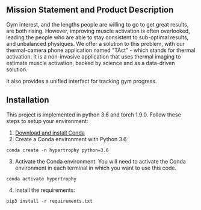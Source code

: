 ## Mission Statement and Product Description

Gym interest, and the lengths people are willing to go to get great results, are both rising. However, improving muscle activation is often overlooked, leading the people who are able to stay consistent to sub-optimal results, and unbalanced physiques. We offer a solution to this problem, with our thermal-camera phone application named "TAct" - which stands for thermal activation. It is a non-invasive application that uses thermal imaging to estimate muscle activation, backed by science and as a data-driven solution.

It also provides a unified interfact for tracking gym progress.

## Installation

This project is implemented in python 3.6 and torch 1.9.0. Follow these steps to setup your environment:

1. [Download and install Conda](https://conda.io/projects/conda/en/latest/user-guide/install/index.html "Download and install Conda")
2. Create a Conda environment with Python 3.6
```
conda create -n hypertrophy python=3.6
```
3. Activate the Conda environment. You will need to activate the Conda environment in each terminal in which you want to use this code.
```
conda activate hypertrophy
```
4. Install the requirements:
```
pip3 install -r requirements.txt
```